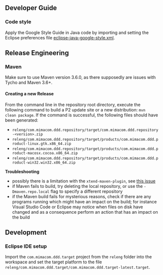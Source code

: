 ## Developer Guide

### Code style

Apply the Google Style Guide in Java code by importing and setting the Eclipse preferences file [eclipse-java-google-style.xml](com.mimacom.ddd.preferences/eclipse-java-google-style.xml).

## Release Engineering

### Maven

Make sure to use Maven version 3.6.0, as there supposedly are issues with Tycho and Maven 3.6+.

#### Creating a new Release

From the command line in the repository root directory, execute the following command to build a P2 update site or a new distribution: `mvn clean package`. If the command is successful, the following files should have been generated:
* `releng/com.mimacom.ddd.repository/target/com.mimacom.ddd.repository-<version>.zip`
* `releng/com.mimacom.ddd.repository/target/products/com.mimacom.ddd.product-linux.gtk.x86_64.zip`
* `releng/com.mimacom.ddd.repository/target/products/com.mimacom.ddd.product-macosx.cocoa.x86_64.zip`
* `releng/com.mimacom.ddd.repository/target/products/com.mimacom.ddd.product-win32.win32.x86_64.zip`

**Troubleshooting**
* possibly there is a limitation with the `xtend-maven-plugin`, see [this issue](https://github.com/eclipse/xtext-xtend/issues/576)
* if Maven fails to build, try deleting the local repository, or use the `-Dmaven.repo.local` flag to specify a different repository
* if the Maven build fails for mysterious reasons, check if there are any programs running which might have an impact on the build; for instance Visual Studio Code or Eclipse may notice when files on disk have changed and as a consequence perform an action that has an impact on the build

## Development

### Eclipse IDE setup
Import the `com.mimacom.ddd.target` project from the `releng` folder into the workspace and set the target platform to the file `releng/com.mimacom.ddd.target/com.mimacom.ddd.target-latest.target`.
